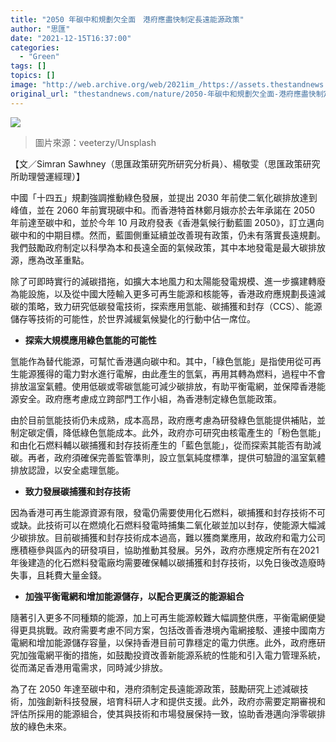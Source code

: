 ```yaml
---
title: "2050 年碳中和規劃欠全面　港府應盡快制定長遠能源政策"
author: "思匯"
date: "2021-12-15T16:37:00"
categories:
  - "Green"
tags: []
topics: []
image: "http://web.archive.org/web/2021im_/https://assets.thestandnews.com/media/photos/20210906-04.png"
original_url: "thestandnews.com/nature/2050-年碳中和規劃欠全面-港府應盡快制定長遠能源政策"
---
```

![](http://web.archive.org/web/2021im_/https://assets.thestandnews.com/media/photos/20210906-04.png)
> 圖片來源：veeterzy/Unsplash

【文／Simran Sawhney（思匯政策研究所研究分析員）、楊敬雯（思匯政策研究所助理營運經理）】

中國「十四五」規劃強調推動綠色發展，並提出 2030 年前使二氧化碳排放達到峰值，並在 2060 年前實現碳中和。而香港特首林鄭月娥亦於去年承諾在 2050 年前達至碳中和，並於今年 10 月政府發表《香港氣候行動藍圖 2050》，訂立邁向碳中和的中期目標。然而，藍圖側重延續並改善現有政策，仍未有落實長遠規劃。我們鼓勵政府制定以科學為本和長遠全面的氣候政策，其中本地發電是最大碳排放源，應為改革重點。

除了可即時實行的減碳措拖，如擴大本地風力和太陽能發電規模、進一步擴建轉廢為能設施，以及從中國大陸輸入更多可再生能源和核能等，香港政府應規劃長遠減碳的策略，致力研究低碳發電技術，探索應用氫能、碳捕獲和封存（CCS）、能源儲存等技術的可能性，於世界減緩氣候變化的行動中佔一席位。

*   **探索大規模應用綠色氫能的可能性**

氫能作為替代能源，可幫忙香港邁向碳中和。其中，「綠色氫能」是指使用從可再生能源獲得的電力對水進行電解，由此產生的氫氣，再用其轉為燃料，過程中不會排放溫室氣體。使用低碳或零碳氫能可減少碳排放，有助平衡電網，並保障香港能源安全。政府應考慮成立跨部門工作小組，為香港制定綠色氫能政策。

由於目前氫能技術仍未成熟，成本高昂，政府應考慮為研發綠色氫能提供補貼，並制定碳定價，降低綠色氫能成本。此外，政府亦可研究由核電產生的「粉色氫能」和由化石燃料輔以碳捕獲和封存技術產生的「藍色氫能」，從而探索其能否有助減碳。再者，政府須確保完善監管準則，設立氫氣純度標準，提供可驗證的溫室氣體排放認證，以安全處理氫能。

*   **致力發展碳捕獲和封存技術**

因為香港可再生能源資源有限，發電仍需要使用化石燃料，碳捕獲和封存技術不可或缺。此技術可以在燃燒化石燃料發電時捕集二氧化碳並加以封存，使能源大幅減少碳排放。目前碳捕獲和封存技術成本過高，難以獲商業應用，故政府和電力公司應積極參與區內的研發項目，協助推動其發展。另外，政府亦應規定所有在2021年後建造的化石燃料發電廠均需要確保輔以碳捕獲和封存技術，以免日後改造廢時失事，且耗費大量金錢。

*   **加強平衡電網和增加能源儲存，以配合更廣泛的能源組合**

隨著引入更多不同種類的能源，加上可再生能源較難大幅調整供應，平衡電網便變得更具挑戰。政府需要考慮不同方案，包括改善香港境內電網接駁、連接中國南方電網和增加能源儲存容量，以保持香港目前可靠穩定的電力供應。此外，政府應研究加強電網平衡的措施，如鼓勵投資改善新能源系統的性能和引入電力管理系統，從而滿足香港用電需求，同時減少排放。

為了在 2050 年達至碳中和，港府須制定長遠能源政策，鼓勵研究上述減碳技術，加強創新科技發展，培育科研人才和提供支援。此外，政府亦需要定期審視和評估所採用的能源組合，使其與技術和市場發展保持一致，協助香港邁向淨零碳排放的綠色未來。